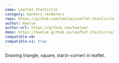 ```yaml
---
name: Leaflet.StarCircle
category: markers-renderers
repo: https://github.com/haelue/Leaflet.StarCircle
author: Haelue
author-url: https://github.com/haelue/
demo: https://haelue.github.io/Leaflet.StarCircle/
compatible-v0:
compatible-v1: true
---
```


Drawing triangle, square, star(n-corner) in leaflet.
